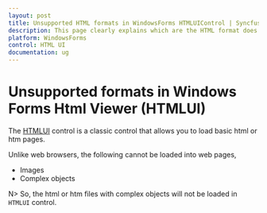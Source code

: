 ```yaml
---
layout: post
title: Unsupported HTML formats in WindowsForms HTMLUIControl | Syncfusion
description: This page clearly explains which are the HTML format does not support by the control of the HTML UI.
platform: WindowsForms
control: HTML UI
documentation: ug
---
```


# Unsupported formats in Windows Forms Html Viewer (HTMLUI)

The [HTMLUI](https://help.syncfusion.com/cr/windowsforms/Syncfusion.Windows.Forms.HTMLUI.HTMLUIControl.html) control is a classic control that allows you to load basic html or htm pages.
 
Unlike web browsers, the following cannot be loaded into web pages,
 
 * Images
 * Complex objects
 
N> So, the html or htm files with complex objects will not be loaded in `HTMLUI` control.


